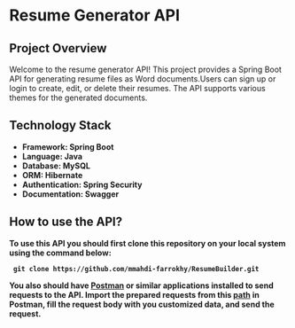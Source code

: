 # Resume Generator API
## Project Overview
Welcome to the resume generator API! This project provides a Spring Boot API for generating resume files as Word documents.Users can sign up or login to create, edit, or delete their resumes. The API supports various themes for the generated documents.

## Technology Stack
* <strong>Framework<strong>: Spring Boot
* <strong>Language<strong>: Java
* <strong>Database<strong>: MySQL
* <strong>ORM<strong>: Hibernate
* <strong>Authentication<strong>: Spring Security
* <strong>Documentation<strong>: Swagger

## How to use the API?
To use this API you should first clone this repository on your local system using the command below:

``` git clone https://github.com/mmahdi-farrokhy/ResumeBuilder.git```

You also should have [Postman](https://dl.pstmn.io/download/latest/win64) or similar applications installed to send requests to the API.
Import the prepared requests from this [path](https://github.com/mmahdi-farrokhy/ResumeBuilder/tree/main/src) in Postman, fill the request body with you customized data, and send the request.
